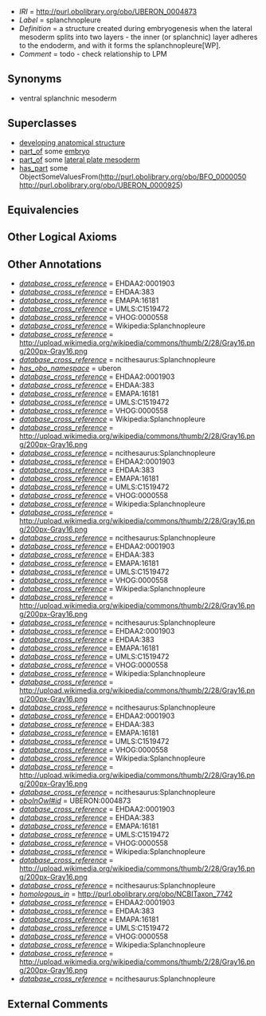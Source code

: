  * *IRI* = http://purl.obolibrary.org/obo/UBERON_0004873
 * *Label* = splanchnopleure
 * *Definition* = a structure created during embryogenesis when the lateral mesoderm splits into two layers - the inner (or splanchnic) layer adheres to the endoderm, and with it forms the splanchnopleure[WP].
 * *Comment* = todo - check relationship to LPM

## Synonyms

 * ventral splanchnic mesoderm

## Superclasses

 * [developing anatomical structure](../../UBERON/23/UBERON_0005423.md)
 * [part_of](../../BFO/50/BFO_0000050.md) some [embryo](../../UBERON/22/UBERON_0000922.md)
 * [part_of](../../BFO/50/BFO_0000050.md) some [lateral plate mesoderm](../../UBERON/81/UBERON_0003081.md)
 * [has_part](../../BFO/51/BFO_0000051.md) some ObjectSomeValuesFrom(<http://purl.obolibrary.org/obo/BFO_0000050> <http://purl.obolibrary.org/obo/UBERON_0000925>)

## Equivalencies


## Other Logical Axioms


## Other Annotations

 * *[database_cross_reference](../../ef/oboInOwl#hasDbXref.md)* = EHDAA2:0001903
 * *[database_cross_reference](../../ef/oboInOwl#hasDbXref.md)* = EHDAA:383
 * *[database_cross_reference](../../ef/oboInOwl#hasDbXref.md)* = EMAPA:16181
 * *[database_cross_reference](../../ef/oboInOwl#hasDbXref.md)* = UMLS:C1519472
 * *[database_cross_reference](../../ef/oboInOwl#hasDbXref.md)* = VHOG:0000558
 * *[database_cross_reference](../../ef/oboInOwl#hasDbXref.md)* = Wikipedia:Splanchnopleure
 * *[database_cross_reference](../../ef/oboInOwl#hasDbXref.md)* = http://upload.wikimedia.org/wikipedia/commons/thumb/2/28/Gray16.png/200px-Gray16.png
 * *[database_cross_reference](../../ef/oboInOwl#hasDbXref.md)* = ncithesaurus:Splanchnopleure
 * *[has_obo_namespace](../../ce/oboInOwl#hasOBONamespace.md)* = uberon
 * *[database_cross_reference](../../ef/oboInOwl#hasDbXref.md)* = EHDAA2:0001903
 * *[database_cross_reference](../../ef/oboInOwl#hasDbXref.md)* = EHDAA:383
 * *[database_cross_reference](../../ef/oboInOwl#hasDbXref.md)* = EMAPA:16181
 * *[database_cross_reference](../../ef/oboInOwl#hasDbXref.md)* = UMLS:C1519472
 * *[database_cross_reference](../../ef/oboInOwl#hasDbXref.md)* = VHOG:0000558
 * *[database_cross_reference](../../ef/oboInOwl#hasDbXref.md)* = Wikipedia:Splanchnopleure
 * *[database_cross_reference](../../ef/oboInOwl#hasDbXref.md)* = http://upload.wikimedia.org/wikipedia/commons/thumb/2/28/Gray16.png/200px-Gray16.png
 * *[database_cross_reference](../../ef/oboInOwl#hasDbXref.md)* = ncithesaurus:Splanchnopleure
 * *[database_cross_reference](../../ef/oboInOwl#hasDbXref.md)* = EHDAA2:0001903
 * *[database_cross_reference](../../ef/oboInOwl#hasDbXref.md)* = EHDAA:383
 * *[database_cross_reference](../../ef/oboInOwl#hasDbXref.md)* = EMAPA:16181
 * *[database_cross_reference](../../ef/oboInOwl#hasDbXref.md)* = UMLS:C1519472
 * *[database_cross_reference](../../ef/oboInOwl#hasDbXref.md)* = VHOG:0000558
 * *[database_cross_reference](../../ef/oboInOwl#hasDbXref.md)* = Wikipedia:Splanchnopleure
 * *[database_cross_reference](../../ef/oboInOwl#hasDbXref.md)* = http://upload.wikimedia.org/wikipedia/commons/thumb/2/28/Gray16.png/200px-Gray16.png
 * *[database_cross_reference](../../ef/oboInOwl#hasDbXref.md)* = ncithesaurus:Splanchnopleure
 * *[database_cross_reference](../../ef/oboInOwl#hasDbXref.md)* = EHDAA2:0001903
 * *[database_cross_reference](../../ef/oboInOwl#hasDbXref.md)* = EHDAA:383
 * *[database_cross_reference](../../ef/oboInOwl#hasDbXref.md)* = EMAPA:16181
 * *[database_cross_reference](../../ef/oboInOwl#hasDbXref.md)* = UMLS:C1519472
 * *[database_cross_reference](../../ef/oboInOwl#hasDbXref.md)* = VHOG:0000558
 * *[database_cross_reference](../../ef/oboInOwl#hasDbXref.md)* = Wikipedia:Splanchnopleure
 * *[database_cross_reference](../../ef/oboInOwl#hasDbXref.md)* = http://upload.wikimedia.org/wikipedia/commons/thumb/2/28/Gray16.png/200px-Gray16.png
 * *[database_cross_reference](../../ef/oboInOwl#hasDbXref.md)* = ncithesaurus:Splanchnopleure
 * *[database_cross_reference](../../ef/oboInOwl#hasDbXref.md)* = EHDAA2:0001903
 * *[database_cross_reference](../../ef/oboInOwl#hasDbXref.md)* = EHDAA:383
 * *[database_cross_reference](../../ef/oboInOwl#hasDbXref.md)* = EMAPA:16181
 * *[database_cross_reference](../../ef/oboInOwl#hasDbXref.md)* = UMLS:C1519472
 * *[database_cross_reference](../../ef/oboInOwl#hasDbXref.md)* = VHOG:0000558
 * *[database_cross_reference](../../ef/oboInOwl#hasDbXref.md)* = Wikipedia:Splanchnopleure
 * *[database_cross_reference](../../ef/oboInOwl#hasDbXref.md)* = http://upload.wikimedia.org/wikipedia/commons/thumb/2/28/Gray16.png/200px-Gray16.png
 * *[database_cross_reference](../../ef/oboInOwl#hasDbXref.md)* = ncithesaurus:Splanchnopleure
 * *[database_cross_reference](../../ef/oboInOwl#hasDbXref.md)* = EHDAA2:0001903
 * *[database_cross_reference](../../ef/oboInOwl#hasDbXref.md)* = EHDAA:383
 * *[database_cross_reference](../../ef/oboInOwl#hasDbXref.md)* = EMAPA:16181
 * *[database_cross_reference](../../ef/oboInOwl#hasDbXref.md)* = UMLS:C1519472
 * *[database_cross_reference](../../ef/oboInOwl#hasDbXref.md)* = VHOG:0000558
 * *[database_cross_reference](../../ef/oboInOwl#hasDbXref.md)* = Wikipedia:Splanchnopleure
 * *[database_cross_reference](../../ef/oboInOwl#hasDbXref.md)* = http://upload.wikimedia.org/wikipedia/commons/thumb/2/28/Gray16.png/200px-Gray16.png
 * *[database_cross_reference](../../ef/oboInOwl#hasDbXref.md)* = ncithesaurus:Splanchnopleure
 * *[oboInOwl#id](../../id/oboInOwl#id.md)* = UBERON:0004873
 * *[database_cross_reference](../../ef/oboInOwl#hasDbXref.md)* = EHDAA2:0001903
 * *[database_cross_reference](../../ef/oboInOwl#hasDbXref.md)* = EHDAA:383
 * *[database_cross_reference](../../ef/oboInOwl#hasDbXref.md)* = EMAPA:16181
 * *[database_cross_reference](../../ef/oboInOwl#hasDbXref.md)* = UMLS:C1519472
 * *[database_cross_reference](../../ef/oboInOwl#hasDbXref.md)* = VHOG:0000558
 * *[database_cross_reference](../../ef/oboInOwl#hasDbXref.md)* = Wikipedia:Splanchnopleure
 * *[database_cross_reference](../../ef/oboInOwl#hasDbXref.md)* = http://upload.wikimedia.org/wikipedia/commons/thumb/2/28/Gray16.png/200px-Gray16.png
 * *[database_cross_reference](../../ef/oboInOwl#hasDbXref.md)* = ncithesaurus:Splanchnopleure
 * *[homologous_in](../../core#homologous/in/core#homologous_in.md)* = http://purl.obolibrary.org/obo/NCBITaxon_7742
 * *[database_cross_reference](../../ef/oboInOwl#hasDbXref.md)* = EHDAA2:0001903
 * *[database_cross_reference](../../ef/oboInOwl#hasDbXref.md)* = EHDAA:383
 * *[database_cross_reference](../../ef/oboInOwl#hasDbXref.md)* = EMAPA:16181
 * *[database_cross_reference](../../ef/oboInOwl#hasDbXref.md)* = UMLS:C1519472
 * *[database_cross_reference](../../ef/oboInOwl#hasDbXref.md)* = VHOG:0000558
 * *[database_cross_reference](../../ef/oboInOwl#hasDbXref.md)* = Wikipedia:Splanchnopleure
 * *[database_cross_reference](../../ef/oboInOwl#hasDbXref.md)* = http://upload.wikimedia.org/wikipedia/commons/thumb/2/28/Gray16.png/200px-Gray16.png
 * *[database_cross_reference](../../ef/oboInOwl#hasDbXref.md)* = ncithesaurus:Splanchnopleure

## External Comments

